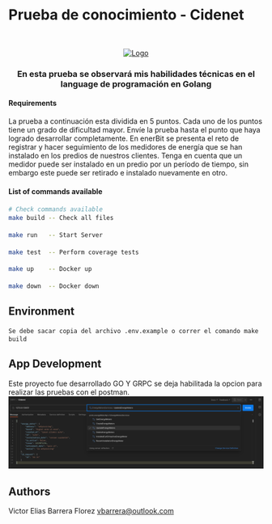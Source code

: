 # Prueba de conocimiento - Cidenet

<br />
<p align="center">
  <a href="#">
    <img src="https://cidenet.com.co/wp-content/uploads/2022/09/cropped-Logo-cidenet-2022-full-color.png" alt="Logo" width="50%">
  </a>

<h3 align="center">En esta prueba se observará mis habilidades técnicas en el language de programación en Golang</h3>
</p>

#### Requirements

La prueba a continuación esta dividida en 5 puntos. Cada uno de los puntos tiene un grado de dificultad mayor. Envíe la prueba hasta el punto que haya logrado desarrollar completamente.
En enerBit se presenta el reto de registrar y hacer seguimiento de los medidores de energía que se han instalado en los predios de nuestros clientes. Tenga en cuenta que un medidor puede ser instalado en un predio por un período de tiempo, sin embargo este puede ser retirado e instalado nuevamente en otro.


#### List of commands available

```bash
# Check commands available
make build -- Check all files

make run   -- Start Server

make test  -- Perform coverage tests

make up    -- Docker up

make down  -- Docker down

```

## Environment
```
Se debe sacar copia del archivo .env.example o correr el comando make build
```

## App Development

Este proyecto fue desarrollado GO Y GRPC se deja habilitada la opcion para realizar las pruebas con el postman. 
![img.png](doc/img/img.png)

## Authors

Victor Elias Barrera Florez <vbarrera@outlook.com>